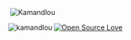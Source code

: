<p>&nbsp;<img align="center" src="http://github-profile-summary-cards.vercel.app/api/cards/profile-details?username=Kamandlou" alt="Kamandlou" /></p>
<p><img align="left" src="https://github-readme-stats.vercel.app/api/top-langs?username=kamandlou&show_icons=true&hide=css,html,c%23,shaderlab&locale=en&layout=compact" alt="kamandlou" /></p>

[![Open Source Love](https://badges.frapsoft.com/os/v1/open-source.svg?v=102)](https://github.com/ellerbrock/open-source-badge/)
